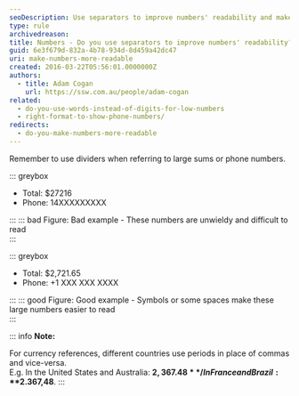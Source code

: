 ```yaml
---
seoDescription: Use separators to improve numbers' readability and make large sums or phone numbers easier to comprehend.
type: rule
archivedreason:
title: Numbers - Do you use separators to improve numbers' readability?
guid: 6e3f679d-832a-4b78-934d-8d459a42dc47
uri: make-numbers-more-readable
created: 2016-03-22T05:56:01.0000000Z
authors:
  - title: Adam Cogan
    url: https://ssw.com.au/people/adam-cogan
related:
  - do-you-use-words-instead-of-digits-for-low-numbers
  - right-format-to-show-phone-numbers/
redirects:
  - do-you-make-numbers-more-readable
---
```


Remember to use dividers when referring to large sums or phone numbers.

<!--endintro-->

::: greybox

- Total: $27216
- Phone: 14XXXXXXXXX

:::
::: bad
Figure: Bad example - These numbers are unwieldy and difficult to read  
:::

::: greybox

- Total: $2,721.65
- Phone: +1 XXX XXX XXXX  

:::
::: good
Figure: Good example - Symbols or some spaces make these large numbers easier to read  
:::

::: info
**Note:**

For currency references, different countries use periods in place of commas and vice-versa.  
E.g. In the United States and Australia: **$2,367.48** / In France and Brazil: **$2.367,48**.
:::
